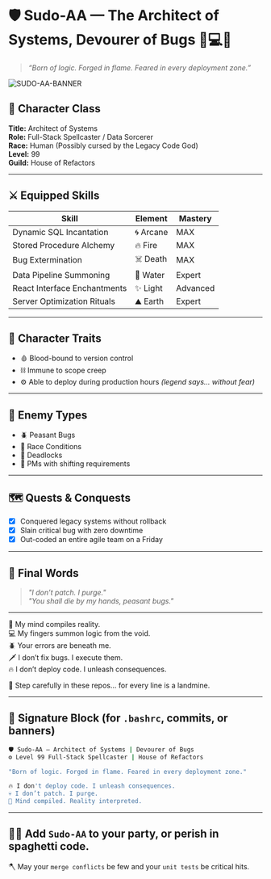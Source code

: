 # 🛡️ Sudo-AA — The Architect of Systems, Devourer of Bugs 🧠💻🔥

> *“Born of logic. Forged in flame. Feared in every deployment zone.”*

![SUDO-AA-BANNER](https://github.com/user-attachments/assets/6a7fed07-9bcc-401d-960b-c1aa61751adc)

## 🧙 Character Class  
**Title:** Architect of Systems  
**Role:** Full-Stack Spellcaster / Data Sorcerer  
**Race:** Human (Possibly cursed by the Legacy Code God)  
**Level:** 99  
**Guild:** House of Refactors

---

## ⚔️ Equipped Skills

| Skill                          | Element   | Mastery     |
|-------------------------------|-----------|-------------|
| Dynamic SQL Incantation       | 🌀 Arcane  | MAX         |
| Stored Procedure Alchemy      | 🔥 Fire    | MAX         |
| Bug Extermination             | ☠️ Death   | MAX         |
| Data Pipeline Summoning       | 🌊 Water   | Expert      |
| React Interface Enchantments  | ✨ Light   | Advanced    |
| Server Optimization Rituals   | ⛰️ Earth   | Expert      |

---

## 🧾 Character Traits

- 🩸 Blood-bound to version control  
- ⛓️ Immune to scope creep  
- ⚙️ Able to deploy during production hours *(legend says… without fear)*

---

## 🧟 Enemy Types

- 🪲 Peasant Bugs  
- 🔀 Race Conditions  
- 🧱 Deadlocks  
- 🧠 PMs with shifting requirements  

---

## 🗺️ Quests & Conquests

- [x] Conquered legacy systems without rollback  
- [x] Slain critical bug with zero downtime  
- [x] Out-coded an entire agile team on a Friday  

---

## 🦴 Final Words

> *"I don’t patch. I purge."*  
> *"You shall die by my hands, peasant bugs."*

---

🧠 My mind compiles reality.  
💻 My fingers summon logic from the void.  
🪲 Your errors are beneath me.  
🗡️ I don’t fix bugs. I execute them.  
🔥 I don’t deploy code. I unleash consequences.  

👣 Step carefully in these repos... for every line is a landmine.

---

## 🧰 Signature Block (for `.bashrc`, commits, or banners)

```bash
🛡️ Sudo-AA — Architect of Systems | Devourer of Bugs
⚙️ Level 99 Full-Stack Spellcaster | House of Refactors

"Born of logic. Forged in flame. Feared in every deployment zone."

🔥 I don't deploy code. I unleash consequences.
💀 I don’t patch. I purge.
🧠 Mind compiled. Reality interpreted.
```

---

## 🧙‍♂️ Add `Sudo-AA` to your party, or perish in spaghetti code.

🪓 May your `merge conflicts` be few and your `unit tests` be critical hits.
